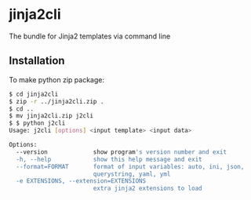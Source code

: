 # jinja2cli

The bundle for Jinja2 templates via command line

## Installation

To make python zip package:

```sh
$ cd jinja2cli
$ zip -r ../jinja2cli.zip .
$ cd ..
$ mv jinja2cli.zip j2cli
$ $ python j2cli
Usage: j2cli [options] <input template> <input data>

Options:
  --version             show program's version number and exit
  -h, --help            show this help message and exit
  --format=FORMAT       format of input variables: auto, ini, json,
                        querystring, yaml, yml
  -e EXTENSIONS, --extension=EXTENSIONS
                        extra jinja2 extensions to load
```